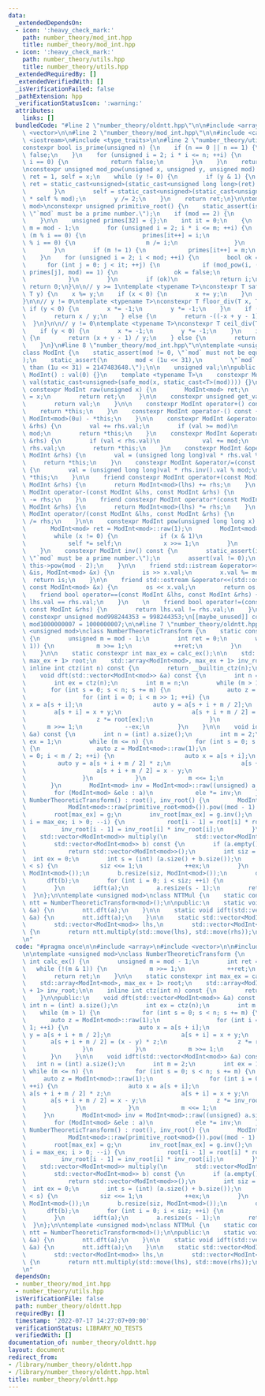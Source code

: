 ```yaml
---
data:
  _extendedDependsOn:
  - icon: ':heavy_check_mark:'
    path: number_theory/mod_int.hpp
    title: number_theory/mod_int.hpp
  - icon: ':heavy_check_mark:'
    path: number_theory/utils.hpp
    title: number_theory/utils.hpp
  _extendedRequiredBy: []
  _extendedVerifiedWith: []
  _isVerificationFailed: false
  _pathExtension: hpp
  _verificationStatusIcon: ':warning:'
  attributes:
    links: []
  bundledCode: "#line 2 \"number_theory/oldntt.hpp\"\n\n#include <array>\n#include\
    \ <vector>\n\n#line 2 \"number_theory/mod_int.hpp\"\n\n#include <cassert>\n#include\
    \ <iostream>\n#include <type_traits>\n\n#line 2 \"number_theory/utils.hpp\"\n\n\
    constexpr bool is_prime(unsigned n) {\n    if (n == 0 || n == 1) {\n        return\
    \ false;\n    }\n    for (unsigned i = 2; i * i <= n; ++i) {\n        if (n %\
    \ i == 0) {\n            return false;\n        }\n    }\n    return true;\n}\n\
    \nconstexpr unsigned mod_pow(unsigned x, unsigned y, unsigned mod) {\n    unsigned\
    \ ret = 1, self = x;\n    while (y != 0) {\n        if (y & 1) {\n           \
    \ ret = static_cast<unsigned>(static_cast<unsigned long long>(ret) * self % mod);\n\
    \        }\n        self = static_cast<unsigned>(static_cast<unsigned long long>(self)\
    \ * self % mod);\n        y /= 2;\n    }\n    return ret;\n}\n\ntemplate <unsigned\
    \ mod>\nconstexpr unsigned primitive_root() {\n    static_assert(is_prime(mod),\
    \ \"`mod` must be a prime number.\");\n    if (mod == 2) {\n        return 1;\n\
    \    }\n\n    unsigned primes[32] = {};\n    int it = 0;\n    {\n        unsigned\
    \ m = mod - 1;\n        for (unsigned i = 2; i * i <= m; ++i) {\n            if\
    \ (m % i == 0) {\n                primes[it++] = i;\n                while (m\
    \ % i == 0) {\n                    m /= i;\n                }\n            }\n\
    \        }\n        if (m != 1) {\n            primes[it++] = m;\n        }\n\
    \    }\n    for (unsigned i = 2; i < mod; ++i) {\n        bool ok = true;\n  \
    \      for (int j = 0; j < it; ++j) {\n            if (mod_pow(i, (mod - 1) /\
    \ primes[j], mod) == 1) {\n                ok = false;\n                break;\n\
    \            }\n        }\n        if (ok)\n            return i;\n    }\n   \
    \ return 0;\n}\n\n// y >= 1\ntemplate <typename T>\nconstexpr T safe_mod(T x,\
    \ T y) {\n    x %= y;\n    if (x < 0) {\n        x += y;\n    }\n    return x;\n\
    }\n\n// y != 0\ntemplate <typename T>\nconstexpr T floor_div(T x, T y) {\n   \
    \ if (y < 0) {\n        x *= -1;\n        y *= -1;\n    }\n    if (x >= 0) {\n\
    \        return x / y;\n    } else {\n        return -((-x + y - 1) / y);\n  \
    \  }\n}\n\n// y != 0\ntemplate <typename T>\nconstexpr T ceil_div(T x, T y) {\n\
    \    if (y < 0) {\n        x *= -1;\n        y *= -1;\n    }\n    if (x >= 0)\
    \ {\n        return (x + y - 1) / y;\n    } else {\n        return -(-x / y);\n\
    \    }\n}\n#line 8 \"number_theory/mod_int.hpp\"\n\ntemplate <unsigned mod>\n\
    class ModInt {\n    static_assert(mod != 0, \"`mod` must not be equal to 0.\"\
    );\n    static_assert(\n        mod < (1u << 31),\n        \"`mod` must be less\
    \ than (1u << 31) = 2147483648.\");\n\n    unsigned val;\n\npublic:\n    constexpr\
    \ ModInt() : val(0) {}\n    template <typename T>\n    constexpr ModInt(T x) :\
    \ val(static_cast<unsigned>(safe_mod(x, static_cast<T>(mod)))) {}\n\n    static\
    \ constexpr ModInt raw(unsigned x) {\n        ModInt<mod> ret;\n        ret.val\
    \ = x;\n        return ret;\n    }\n\n    constexpr unsigned get_val() const {\n\
    \        return val;\n    }\n\n    constexpr ModInt operator+() const {\n    \
    \    return *this;\n    }\n    constexpr ModInt operator-() const {\n        return\
    \ ModInt<mod>(0u) - *this;\n    }\n\n    constexpr ModInt &operator+=(const ModInt\
    \ &rhs) {\n        val += rhs.val;\n        if (val >= mod)\n            val -=\
    \ mod;\n        return *this;\n    }\n    constexpr ModInt &operator-=(const ModInt\
    \ &rhs) {\n        if (val < rhs.val)\n            val += mod;\n        val -=\
    \ rhs.val;\n        return *this;\n    }\n    constexpr ModInt &operator*=(const\
    \ ModInt &rhs) {\n        val = (unsigned long long)val * rhs.val % mod;\n   \
    \     return *this;\n    }\n    constexpr ModInt &operator/=(const ModInt &rhs)\
    \ {\n        val = (unsigned long long)val * rhs.inv().val % mod;\n        return\
    \ *this;\n    }\n\n    friend constexpr ModInt operator+(const ModInt &lhs, const\
    \ ModInt &rhs) {\n        return ModInt<mod>(lhs) += rhs;\n    }\n    friend constexpr\
    \ ModInt operator-(const ModInt &lhs, const ModInt &rhs) {\n        return ModInt<mod>(lhs)\
    \ -= rhs;\n    }\n    friend constexpr ModInt operator*(const ModInt &lhs, const\
    \ ModInt &rhs) {\n        return ModInt<mod>(lhs) *= rhs;\n    }\n    friend constexpr\
    \ ModInt operator/(const ModInt &lhs, const ModInt &rhs) {\n        return ModInt<mod>(lhs)\
    \ /= rhs;\n    }\n\n    constexpr ModInt pow(unsigned long long x) const {\n \
    \       ModInt<mod> ret = ModInt<mod>::raw(1);\n        ModInt<mod> self = *this;\n\
    \        while (x != 0) {\n            if (x & 1)\n                ret *= self;\n\
    \            self *= self;\n            x >>= 1;\n        }\n        return ret;\n\
    \    }\n    constexpr ModInt inv() const {\n        static_assert(is_prime(mod),\
    \ \"`mod` must be a prime number.\");\n        assert(val != 0);\n        return\
    \ this->pow(mod - 2);\n    }\n\n    friend std::istream &operator>>(std::istream\
    \ &is, ModInt<mod> &x) {\n        is >> x.val;\n        x.val %= mod;\n      \
    \  return is;\n    }\n\n    friend std::ostream &operator<<(std::ostream &os,\
    \ const ModInt<mod> &x) {\n        os << x.val;\n        return os;\n    }\n\n\
    \    friend bool operator==(const ModInt &lhs, const ModInt &rhs) {\n        return\
    \ lhs.val == rhs.val;\n    }\n    \n    friend bool operator!=(const ModInt &lhs,\
    \ const ModInt &rhs) {\n        return lhs.val != rhs.val;\n    }\n};\n\n[[maybe_unused]]\
    \ constexpr unsigned mod998244353 = 998244353;\n[[maybe_unused]] constexpr unsigned\
    \ mod1000000007 = 1000000007;\n\n#line 7 \"number_theory/oldntt.hpp\"\n\ntemplate\
    \ <unsigned mod>\nclass NumberTheoreticTransform {\n    static constexpr int calc_ex()\
    \ {\n        unsigned m = mod - 1;\n        int ret = 0;\n        while (!(m &\
    \ 1)) {\n            m >>= 1;\n            ++ret;\n        }\n        return ret;\n\
    \    }\n\n    static constexpr int max_ex = calc_ex();\n\n    std::array<ModInt<mod>,\
    \ max_ex + 1> root;\n    std::array<ModInt<mod>, max_ex + 1> inv_root;\n\n   \
    \ inline int ctz(int n) const {\n        return __builtin_ctz(n);\n    }\n\npublic:\n\
    \    void dft(std::vector<ModInt<mod>> &a) const {\n        int n = (int) a.size();\n\
    \        int ex = ctz(n);\n        int m = n;\n        while (m > 1) {\n     \
    \       for (int s = 0; s < n; s += m) {\n                auto z = ModInt<mod>::raw(1);\n\
    \                for (int i = 0; i < m >> 1; ++i) {\n                    auto\
    \ x = a[s + i];\n                    auto y = a[s + i + m / 2];\n            \
    \        a[s + i] = x + y;\n                    a[s + i + m / 2] = (x - y) * z;\n\
    \                    z *= root[ex];\n                }\n            }\n      \
    \      m >>= 1;\n            --ex;\n        }\n    }\n\n    void idft(std::vector<ModInt<mod>>\
    \ &a) const {\n        int n = (int) a.size();\n        int m = 2;\n        int\
    \ ex = 1;\n        while (m <= n) {\n            for (int s = 0; s < n; s += m)\
    \ {\n                auto z = ModInt<mod>::raw(1);\n                for (int i\
    \ = 0; i < m / 2; ++i) {\n                    auto x = a[s + i];\n           \
    \         auto y = a[s + i + m / 2] * z;\n                    a[s + i] = x + y;\n\
    \                    a[s + i + m / 2] = x - y;\n                    z *= inv_root[ex];\n\
    \                }\n            }\n            m <<= 1;\n            ++ex;\n \
    \       }\n        ModInt<mod> inv = ModInt<mod>::raw((unsigned) a.size()).inv();\n\
    \        for (ModInt<mod> &ele : a)\n            ele *= inv;\n    }\n\n    constexpr\
    \ NumberTheoreticTransform() : root(), inv_root() {\n        ModInt<mod> g =\n\
    \            ModInt<mod>::raw(primitive_root<mod>()).pow((mod - 1) >> max_ex);\n\
    \        root[max_ex] = g;\n        inv_root[max_ex] = g.inv();\n        for (int\
    \ i = max_ex; i > 0; --i) {\n            root[i - 1] = root[i] * root[i];\n  \
    \          inv_root[i - 1] = inv_root[i] * inv_root[i];\n        }\n    }\n\n\
    \    std::vector<ModInt<mod>> multiply(\n        std::vector<ModInt<mod>> a,\n\
    \        std::vector<ModInt<mod>> b) const {\n        if (a.empty() || b.empty())\n\
    \            return std::vector<ModInt<mod>>();\n        int siz = 1;\n      \
    \  int ex = 0;\n        int s = (int) (a.size() + b.size());\n        while (siz\
    \ < s) {\n            siz <<= 1;\n            ++ex;\n        }\n        a.resize(siz,\
    \ ModInt<mod>());\n        b.resize(siz, ModInt<mod>());\n        dft(a);\n  \
    \      dft(b);\n        for (int i = 0; i < siz; ++i) {\n            a[i] *= b[i];\n\
    \        }\n        idft(a);\n        a.resize(s - 1);\n        return a;\n  \
    \  }\n};\n\ntemplate <unsigned mod>\nclass NTTMul {\n    static constexpr NumberTheoreticTransform<mod>\
    \ ntt = NumberTheoreticTransform<mod>();\n\npublic:\n    static void dft(std::vector<ModInt<mod>>\
    \ &a) {\n        ntt.dft(a);\n    }\n\n    static void idft(std::vector<ModInt<mod>>\
    \ &a) {\n        ntt.idft(a);\n    }\n\n    static std::vector<ModInt<mod>> mul(\n\
    \        std::vector<ModInt<mod>> lhs,\n        std::vector<ModInt<mod>> rhs)\
    \ {\n        return ntt.multiply(std::move(lhs), std::move(rhs));\n    }\n};\n\
    \n"
  code: "#pragma once\n\n#include <array>\n#include <vector>\n\n#include \"mod_int.hpp\"\
    \n\ntemplate <unsigned mod>\nclass NumberTheoreticTransform {\n    static constexpr\
    \ int calc_ex() {\n        unsigned m = mod - 1;\n        int ret = 0;\n     \
    \   while (!(m & 1)) {\n            m >>= 1;\n            ++ret;\n        }\n\
    \        return ret;\n    }\n\n    static constexpr int max_ex = calc_ex();\n\n\
    \    std::array<ModInt<mod>, max_ex + 1> root;\n    std::array<ModInt<mod>, max_ex\
    \ + 1> inv_root;\n\n    inline int ctz(int n) const {\n        return __builtin_ctz(n);\n\
    \    }\n\npublic:\n    void dft(std::vector<ModInt<mod>> &a) const {\n       \
    \ int n = (int) a.size();\n        int ex = ctz(n);\n        int m = n;\n    \
    \    while (m > 1) {\n            for (int s = 0; s < n; s += m) {\n         \
    \       auto z = ModInt<mod>::raw(1);\n                for (int i = 0; i < m >>\
    \ 1; ++i) {\n                    auto x = a[s + i];\n                    auto\
    \ y = a[s + i + m / 2];\n                    a[s + i] = x + y;\n             \
    \       a[s + i + m / 2] = (x - y) * z;\n                    z *= root[ex];\n\
    \                }\n            }\n            m >>= 1;\n            --ex;\n \
    \       }\n    }\n\n    void idft(std::vector<ModInt<mod>> &a) const {\n     \
    \   int n = (int) a.size();\n        int m = 2;\n        int ex = 1;\n       \
    \ while (m <= n) {\n            for (int s = 0; s < n; s += m) {\n           \
    \     auto z = ModInt<mod>::raw(1);\n                for (int i = 0; i < m / 2;\
    \ ++i) {\n                    auto x = a[s + i];\n                    auto y =\
    \ a[s + i + m / 2] * z;\n                    a[s + i] = x + y;\n             \
    \       a[s + i + m / 2] = x - y;\n                    z *= inv_root[ex];\n  \
    \              }\n            }\n            m <<= 1;\n            ++ex;\n   \
    \     }\n        ModInt<mod> inv = ModInt<mod>::raw((unsigned) a.size()).inv();\n\
    \        for (ModInt<mod> &ele : a)\n            ele *= inv;\n    }\n\n    constexpr\
    \ NumberTheoreticTransform() : root(), inv_root() {\n        ModInt<mod> g =\n\
    \            ModInt<mod>::raw(primitive_root<mod>()).pow((mod - 1) >> max_ex);\n\
    \        root[max_ex] = g;\n        inv_root[max_ex] = g.inv();\n        for (int\
    \ i = max_ex; i > 0; --i) {\n            root[i - 1] = root[i] * root[i];\n  \
    \          inv_root[i - 1] = inv_root[i] * inv_root[i];\n        }\n    }\n\n\
    \    std::vector<ModInt<mod>> multiply(\n        std::vector<ModInt<mod>> a,\n\
    \        std::vector<ModInt<mod>> b) const {\n        if (a.empty() || b.empty())\n\
    \            return std::vector<ModInt<mod>>();\n        int siz = 1;\n      \
    \  int ex = 0;\n        int s = (int) (a.size() + b.size());\n        while (siz\
    \ < s) {\n            siz <<= 1;\n            ++ex;\n        }\n        a.resize(siz,\
    \ ModInt<mod>());\n        b.resize(siz, ModInt<mod>());\n        dft(a);\n  \
    \      dft(b);\n        for (int i = 0; i < siz; ++i) {\n            a[i] *= b[i];\n\
    \        }\n        idft(a);\n        a.resize(s - 1);\n        return a;\n  \
    \  }\n};\n\ntemplate <unsigned mod>\nclass NTTMul {\n    static constexpr NumberTheoreticTransform<mod>\
    \ ntt = NumberTheoreticTransform<mod>();\n\npublic:\n    static void dft(std::vector<ModInt<mod>>\
    \ &a) {\n        ntt.dft(a);\n    }\n\n    static void idft(std::vector<ModInt<mod>>\
    \ &a) {\n        ntt.idft(a);\n    }\n\n    static std::vector<ModInt<mod>> mul(\n\
    \        std::vector<ModInt<mod>> lhs,\n        std::vector<ModInt<mod>> rhs)\
    \ {\n        return ntt.multiply(std::move(lhs), std::move(rhs));\n    }\n};\n\
    \n"
  dependsOn:
  - number_theory/mod_int.hpp
  - number_theory/utils.hpp
  isVerificationFile: false
  path: number_theory/oldntt.hpp
  requiredBy: []
  timestamp: '2022-07-17 14:27:07+09:00'
  verificationStatus: LIBRARY_NO_TESTS
  verifiedWith: []
documentation_of: number_theory/oldntt.hpp
layout: document
redirect_from:
- /library/number_theory/oldntt.hpp
- /library/number_theory/oldntt.hpp.html
title: number_theory/oldntt.hpp
---
```

